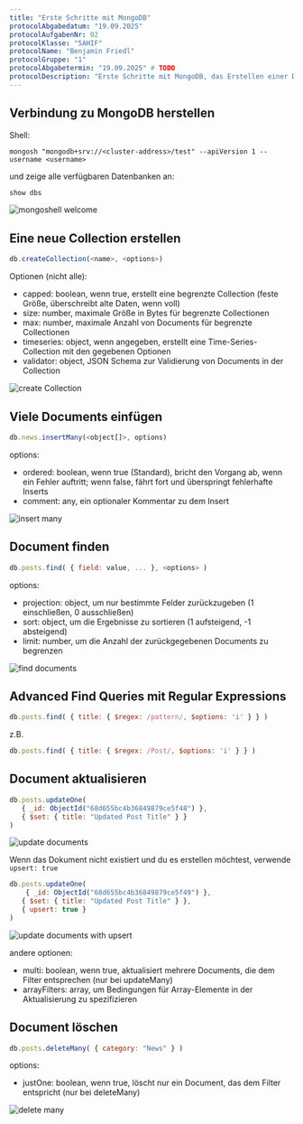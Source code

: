```yaml
---
title: "Erste Schritte mit MongoDB"
protocolAbgabedatum: "19.09.2025"
protocolAufgabenNr: 02
protocolKlasse: "5AHIF"
protocolName: "Benjamin Friedl"
protocolGruppe: "1"
protocolAbgabetermin: "19.09.2025" # TODO
protocolDescription: "Erste Schritte mit MongoDB, das Erstellen einer Datenbank, das Einfügen von Documents und das einfache Abfragen von Daten."
---
```

## Verbindung zu MongoDB herstellen

Shell:

```fish
mongosh "mongodb+srv://<cluster-address>/test" --apiVersion 1 --username <username>
```

und zeige alle verfügbaren Datenbanken an:

```js
show dbs
```

![mongoshell welcome](/images/mongosh_welcome_screen.png)

## Eine neue Collection erstellen

```js
db.createCollection(<name>, <options>)
```

Optionen (nicht alle):

- capped: boolean, wenn true, erstellt eine begrenzte Collection (feste Größe, überschreibt alte Daten, wenn voll)
- size: number, maximale Größe in Bytes für begrenzte Collectionen
- max: number, maximale Anzahl von Documents für begrenzte Collectionen
- timeseries: object, wenn angegeben, erstellt eine Time-Series-Collection mit den gegebenen Optionen
- validator: object, JSON Schema zur Validierung von Documents in der Collection

![create Collection](/images/create_collection_news.png)

## Viele Documents einfügen

```js
db.news.insertMany(<object[]>, options)
```

options:

- ordered: boolean, wenn true (Standard), bricht den Vorgang ab, wenn ein Fehler auftritt; wenn false, fährt fort und überspringt fehlerhafte Inserts
- comment: any, ein optionaler Kommentar zu dem Insert

![insert many](/images/insert_many_documents.png)

## Document finden

```js
db.posts.find( { field: value, ... }, <options> )
```

options:

- projection: object, um nur bestimmte Felder zurückzugeben (1 einschließen, 0 ausschließen)
- sort: object, um die Ergebnisse zu sortieren (1 aufsteigend, -1 absteigend)
- limit: number, um die Anzahl der zurückgegebenen Documents zu begrenzen

![find documents](/images/find_by_category_technology.png)

## Advanced Find Queries mit Regular Expressions

```js
db.posts.find( { title: { $regex: /pattern/, $options: 'i' } } )
```

z.B.

```js
db.posts.find( { title: { $regex: /Post/, $options: 'i' } } )
```

## Document aktualisieren

```js
db.posts.updateOne(
   { _id: ObjectId("68d655bc4b36849879ce5f48") },
   { $set: { title: "Updated Post Title" } }
)
```

![update documents](/images/update_document_title.png)

Wenn das Dokument nicht existiert und du es erstellen möchtest, verwende `upsert: true`

```js
db.posts.updateOne(
    { _id: ObjectId("68d655bc4b36849879ce5f49") },
   { $set: { title: "Updated Post Title" } },
   { upsert: true }
)
```

![update documents with upsert](/images/update_with_upsert_option.png)

andere optionen:

- multi: boolean, wenn true, aktualisiert mehrere Documents, die dem Filter entsprechen (nur bei updateMany)
- arrayFilters: array, um Bedingungen für Array-Elemente in der Aktualisierung zu spezifizieren

## Document löschen

```js
db.posts.deleteMany( { category: "News" } )
```

options:

- justOne: boolean, wenn true, löscht nur ein Document, das dem Filter entspricht (nur bei deleteMany)

![delete many](/images/delete_news_category_documents.png)
